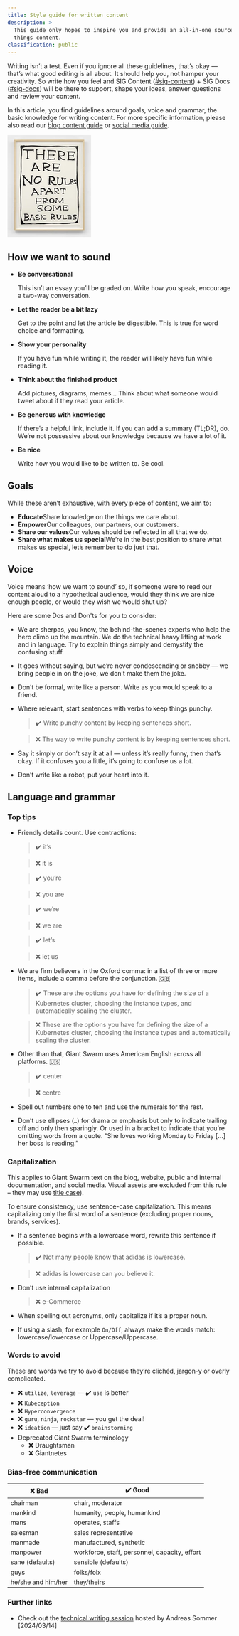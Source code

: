```yaml
---
title: Style guide for written content
description: >
  This guide only hopes to inspire you and provide an all-in-one source for all
  things content.
classification: public
---
```


Writing isn’t a test. Even if you ignore all these guidelines, that’s okay — that’s what good editing is all about. It should help you, not hamper your creativity. So write how you feel and SIG Content ([#sig-content](https://gigantic.slack.com/archives/C02NGJTJN)) + SIG Docs ([#sig-docs](https://gigantic.slack.com/archives/C03FYAV8U)) will be there to support, shape your ideas, answer questions and review your content.

In this article, you find guidelines around goals, voice and grammar, the basic knowledge for writing content. For more specific information, please also read our [blog content guide](https://intranet.giantswarm.io/docs/content/blog-content-guide/) or [social media guide](https://intranet.giantswarm.io/docs/content/social-media-guide/).

![There are no rules apart from some basic rules (David Shrigley)](basic-rules.webp)

## How we want to sound

- **Be conversational**

  This isn’t an essay you’ll be graded on. Write how you speak, encourage a two-way conversation.

- **Let the reader be a bit lazy**

  Get to the point and let the article be digestible. This is true for word choice and formatting.

- **Show your personality**

  If you have fun while writing it, the reader will likely have fun while reading it.

- **Think about the finished product**

  Add pictures, diagrams, memes… Think about what someone would tweet about if they read your article.

- **Be generous with knowledge**

  If there’s a helpful link, include it. If you can add a summary (TL;DR), do. We’re not possessive about our knowledge because we have a lot of it.

- **Be nice**

  Write how you would like to be written to. Be cool.

## Goals

While these aren’t exhaustive, with every piece of content, we aim to:

- **Educate**Share knowledge on the things we care about.
- **Empower**Our colleagues, our partners, our customers.
- **Share our values**Our values should be reflected in all that we do.
- **Share what makes us special**We’re in the best position to share what makes us special, let’s remember to do just that.

## Voice

Voice means ‘how we want to sound’ so, if someone were to read our content aloud to a hypothetical audience, would they think we are nice enough people, or would they wish we would shut up?

Here are some Dos and Don'ts for you to consider:

<!-- markdownlint-disable no-blanks-blockquote -->

- We are sherpas, you know, the behind-the-scenes experts who help the hero climb up the mountain. We do the technical heavy lifting at work and in language. Try to explain things simply and demystify the confusing stuff.
- It goes without saying, but we’re never condescending or snobby — we bring people in on the joke, we don’t make them the joke.
- Don’t be formal, write like a person. Write as you would speak to a friend.
- Where relevant, start sentences with verbs to keep things punchy.

  > ✔️ Write punchy content by keeping sentences short.

  > ❌ The way to write punchy content is by keeping sentences short.

- Say it simply or don’t say it at all — unless it’s really funny, then that’s okay. If it confuses you a little, it’s going to confuse us a lot.
- Don’t write like a robot, put your heart into it.

## Language and grammar

### Top tips

- Friendly details count. Use contractions:

  > ✔️ it’s

  > ❌ it is

  > ✔️ you’re

  > ❌ you are

  > ✔️ we’re

  > ❌ we are

  > ✔️ let’s

  > ❌ let us

- We are firm believers in the Oxford comma: in a list of three or more items, include a comma before the conjunction. 🇬🇧

  > ✔️ These are the options you have for defining the size of a Kubernetes cluster, choosing the instance types, and automatically scaling the cluster.

  > ❌ These are the options you have for defining the size of a Kubernetes cluster, choosing the instance types and automatically scaling the cluster.

- Other than that, Giant Swarm uses American English across all platforms. 🇺🇸

  > ✔️ center

  > ❌ centre

- Spell out numbers one to ten and use the numerals for the rest.
- Don’t use ellipses (`…`) for drama or emphasis but only to indicate trailing off and only then sparingly. Or used in a bracket to indicate that you’re omitting words from a quote. “She loves working Monday to Friday [...] her boss is reading.”

### Capitalization

This applies to Giant Swarm text on the blog, website, public and internal documentation, and social media. Visual assets are excluded from this rule – they may use [title case](https://en.wikipedia.org/wiki/Title_case)).

To ensure consistency, use sentence-case capitalization. This means capitalizing only the first word of a sentence (excluding proper nouns, brands, services).

- If a sentence begins with a lowercase word, rewrite this sentence if possible.

  > ✔️ Not many people know that adidas is lowercase.

  > ❌ adidas is lowercase can you believe it.

- Don’t use internal capitalization

  > ❌ e-Commerce

- When spelling out acronyms, only capitalize if it’s a proper noun.
- If using a slash, for example `On/Off`, always make the words match: lowercase/lowercase or Uppercase/Uppercase.

### Words to avoid

These are words we try to avoid because they’re clichéd, jargon-y or overly complicated.

- ❌ `utilize`, `leverage` — ✔️ `use` is better
- ❌ `Kubeception`
- ❌ `Hyperconvergence`
- ❌ `guru`, `ninja`, `rockstar` — you get the deal!
- ❌ `ideation` — just say ✔️ `brainstorming`
- Deprecated Giant Swarm terminology
  - ❌ Draughtsman
  - ❌ Giantnetes

### Bias-free communication

| ❌ Bad              | ✔️ Good                                       |
|--------------------|-----------------------------------------------|
| chairman           | chair, moderator                              |
| mankind            | humanity, people, humankind                   |
| mans               | operates, staffs                              |
| salesman           | sales representative                          |
| manmade            | manufactured, synthetic                       |
| manpower           | workforce, staff, personnel, capacity, effort |
| sane (defaults)    | sensible (defaults)                           |
| guys               | folks/folx                                    |
| he/she and him/her | they/theirs                                   |

### Further links

- Check out the [technical writing session](https://drive.google.com/file/d/18vhM3PHwNW4zhh4nDSVqG8hXdHycd8aW/view?usp=sharing) hosted by Andreas Sommer [2024/03/14] 
